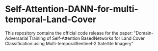 # Self-Attention-DANN-for-multi-temporal-Land-Cover
This repository contains the official code release for the paper: "Domain-Adversarial Training of Self-Attention BasedNetworks for Land Cover Classification using Multi-temporalSentinel-2 Satellite Imagery"
